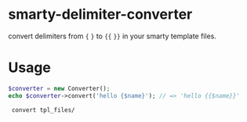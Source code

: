 # smarty-delimiter-converter

convert delimiters from `{` `}` to `{{`  `}}` in your smarty template files.

# Usage

```php
$converter = new Converter();
echo $converter->convert('hello {$name}'); // => 'hello {{$name}}'
```

```
 convert tpl_files/
```

